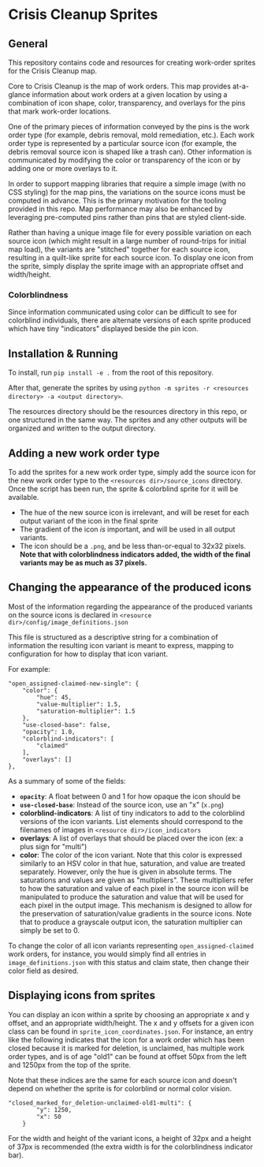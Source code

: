 # Crisis Cleanup Sprites

## General

This repository contains code and resources for creating work-order
sprites for the Crisis Cleanup map.

Core to Crisis Cleanup is the map of work orders. This map provides
at-a-glance information about work orders at a given location by
using a combination of icon shape, color, transparency, and overlays
for the pins that mark work-order locations.

One of the primary pieces of information conveyed by the pins is
the work order type (for example, debris removal, mold remediation,
etc.). Each work order type is represented by a particular source icon
(for example, the debris removal source icon is shaped like a trash
can). Other information is communicated by modifying the color or
transparency of the icon or by adding one or more overlays to it.

In order to support mapping libraries that require a simple image
(with no CSS styling) for the map pins, the variations on the source
icons must be computed in advance. This is the primary motivation for
the tooling provided in this repo. Map performance may also be
enhanced by leveraging pre-computed pins rather than pins that are
styled client-side.

Rather than having a unique image file for every possible variation
on each source icon (which might result in a large number of
round-trips for initial map load), the variants are "stitched"
together for each source icon, resulting in a quilt-like sprite for
each source icon. To display one icon from the sprite, simply display
the sprite image with an appropriate offset and width/height.

### Colorblindness

Since information communicated using color can be difficult to
see for colorblind individuals, there are alternate versions
of each sprite produced which have tiny "indicators" displayed
beside the pin icon.

## Installation & Running

To install, run `pip install -e .` from the root of this repository.

After that, generate the sprites by using `python -m sprites -r <resources directory> -a <output directory>`.

The resources directory should be the resources directory in this
repo, or one structured in the same way. The sprites and any other
outputs will be organized and written to the output directory.

## Adding a new work order type

To add the sprites for a new work order type, simply add the source
icon for the new work order type to the
`<resources dir>/source_icons` directory. Once the script has been
run, the sprite & colorblind sprite for it will be available.

- The hue of the new source icon is irrelevant, and will be reset
for each output variant of the icon in the final sprite
- The gradient of the icon *is* important, and will be used in
 all output variants.
- The icon should be a `.png`, and be less than-or-equal to 32x32
  pixels. **Note that with colorblindness indicators added,
  the width of the final variants may be as much as 37 pixels.**

## Changing the appearance of the produced icons

Most of the information regarding the appearance of the produced
variants on the source icons is declared in
`<resource dir>/config/image_definitions.json`

This file is structured as a descriptive string for a combination
of information the resulting icon variant is meant to express,
mapping to configuration for how to display that icon variant.

For example:

```
"open_assigned-claimed-new-single": {
    "color": {
        "hue": 45,
        "value-multiplier": 1.5,
        "saturation-multiplier": 1.5
    },
    "use-closed-base": false,
    "opacity": 1.0,
    "colorblind-indicators": [
        "claimed"
    ],
    "overlays": []
},
```

As a summary of some of the fields:

- **`opacity`**: A float between 0 and 1 for how opaque the icon
  should be
- **`use-closed-base`**: Instead of the source icon, use an "x"
  (`x.png`)
- **colorblind-indicators**: A list of tiny indicators to add to
  the colorblind versions of the icon variants. List elements
  should correspond to the filenames of images in
  `<resource dir>/icon_indicators`
- **overlays**: A list of overlays that should be placed over
  the icon (ex: a plus sign for "multi")
- **color**: The color of the icon variant. Note that this color
  is expressed similarly to an HSV color in that hue, saturation,
  and value are treated separately. However, only the hue is given
  in absolute terms. The saturations and values are given as
  "multipliers". These multipliers refer to how the saturation and
  value of each pixel in the source icon will be manipulated to
  produce the saturation and value that will be used for each pixel
  in the output image. This mechanism is designed to allow for the
  preservation of saturation/value gradients in the source icons.
  Note that to produce a grayscale output icon, the saturation
  multiplier can simply be set to 0.

To change the color of all icon variants representing
`open_assigned-claimed` work orders, for instance, you would
simply find all entries in `image_definitions.json` with this
status and claim state, then change their color field as desired.

## Displaying icons from sprites

You can display an icon within a sprite by choosing an appropriate
x and y offset, and an appropriate width/height. The x and y
offsets for a given icon class can be found in
`sprite_icon_coordinates.json`. For instance, an entry like the
following indicates that the icon for a work order which has been
closed because it is marked for deletion, is unclaimed, has
multiple work order types, and is of age "old1" can be found at
offset 50px from the left and 1250px from the top of the sprite.

Note that these indices are the same for each source icon and
doesn't depend on whether the sprite is for colorblind or normal
color vision.

```
"closed_marked_for_deletion-unclaimed-old1-multi": {
        "y": 1250,
        "x": 50
    }
 ```

For the width and height of the variant icons, a height of 32px and
a height of 37px is recommended (the extra width is for the
colorblindness indicator bar).

